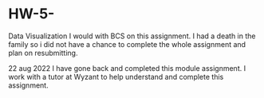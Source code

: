 # HW-5-
Data Visualization 
I would with BCS on this assignment. 
I had a death in the family so i did not have a chance to complete the whole assignment and plan on resubmitting. 

22 aug 2022 
I have gone back and completed this module assignment. I work with a tutor at Wyzant to help understand and complete this assignment.  
